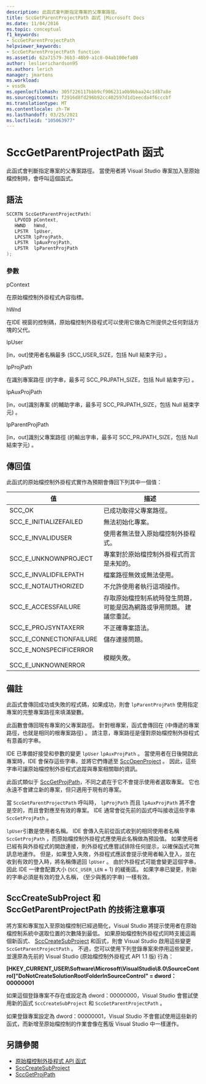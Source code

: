 ```yaml
---
description: 此函式會判斷指定專案的父專案路徑。
title: SccGetParentProjectPath 函式 |Microsoft Docs
ms.date: 11/04/2016
ms.topic: conceptual
f1_keywords:
- SccGetParentProjectPath
helpviewer_keywords:
- SccGetParentProjectPath function
ms.assetid: 62a71579-36b3-48b9-a1c8-04ab100efa08
author: leslierichardson95
ms.author: lerich
manager: jmartens
ms.workload:
- vssdk
ms.openlocfilehash: 305f226117bbb9cf906231a0b9bbaa24c1d87a8e
ms.sourcegitcommit: f2916d8fd296b92cc402597d1d1eecda4f6cccbf
ms.translationtype: MT
ms.contentlocale: zh-TW
ms.lasthandoff: 03/25/2021
ms.locfileid: "105063977"
---
```

# <a name="sccgetparentprojectpath-function"></a>SccGetParentProjectPath 函式
此函式會判斷指定專案的父專案路徑。 當使用者將 Visual Studio 專案加入至原始檔控制時，會呼叫這個函式。

## <a name="syntax"></a>語法

```cpp
SCCRTN SccGetParentProjectPath(
   LPVOID pContext,
   HWND   hWnd,
   LPSTR  lpUser,
   LPCSTR lpProjPath,
   LPSTR  lpAuxProjPath,
   LPSTR  lpParentProjPath
);
```

### <a name="parameters"></a>參數
 pContext

在原始檔控制外掛程式內容指標。

 hWnd

在IDE 視窗的控制碼，原始檔控制外掛程式可以使用它做為它所提供之任何對話方塊的父代。

 lpUser

[in，out]使用者名稱最多 (SCC_USER_SIZE，包括 Null 結束字元) 。

 lpProjPath

在識別專案路徑 (的字串，最多可 SCC_PRJPATH_SIZE，包括 Null 結束字元) 。

 lpAuxProjPath

[in，out]識別專案 (的輔助字串，最多可 SCC_PRJPATH_SIZE，包括 Null 結束字元) 。

 lpParentProjPath

[in，out]識別父專案路徑 (的輸出字串，最多可 SCC_PRJPATH_SIZE，包括 Null 結束字元) 。

## <a name="return-value"></a>傳回值
 此函式的原始檔控制外掛程式實作為預期會傳回下列其中一個值：

|值|描述|
|-----------|-----------------|
|SCC_OK|已成功取得父專案路徑。|
|SCC_E_INITIALIZEFAILED|無法初始化專案。|
|SCC_E_INVALIDUSER|使用者無法登入原始檔控制外掛程式。|
|SCC_E_UNKNOWNPROJECT|專案對於原始檔控制外掛程式而言是未知的。|
|SCC_E_INVALIDFILEPATH|檔案路徑無效或無法使用。|
|SCC_E_NOTAUTHORIZED|不允許使用者執行這項操作。|
|SCC_E_ACCESSFAILURE|存取原始檔控制系統時發生問題，可能是因為網路或爭用問題。 建議您重試。|
|SCC_E_PROJSYNTAXERR|不正確專案語法。|
|SCC_E_CONNECTIONFAILURE|儲存連接問題。|
|SCC_E_NONSPECIFICERROR<br /><br /> SCC_E_UNKNOWNERROR|模糊失敗。|

## <a name="remarks"></a>備註
 此函式會傳回成功或失敗的程式碼，如果成功，則會 `lpParentProjPath` 使用指定專案的完整專案路徑來填滿變數。

 此函數會傳回現有專案的父專案路徑。 針對根專案，函式會傳回在 (中傳遞的專案路徑，也就是相同的根專案路徑) 。 請注意，專案路徑是僅對原始檔控制外掛程式有意義的字串。

 IDE 已準備好接受和參數的變更 `lpUser` `lpAuxProjPath` 。 當使用者在日後開啟此專案時，IDE 會保存這些字串，並將它們傳遞至 [SccOpenProject](../extensibility/sccopenproject-function.md) 。 因此，這些字串可讓原始檔控制外掛程式追蹤與專案相關聯的資訊。

 此函式類似于 [SccGetProjPath](../extensibility/sccgetprojpath-function.md)，不同之處在于它不會提示使用者選取專案。 它也永遠不會建立新的專案，但只適用于現有的專案。

 當 `SccGetParentProjectPath` 呼叫時， `lpProjPath` 而且 `lpAuxProjPath` 將不會是空的，而且會對應至有效的專案。 IDE 通常會從先前的函式呼叫接收這些字串 `SccGetProjPath` 。

 `lpUser`引數是使用者名稱。 IDE 會傳入先前從函式收到的相同使用者名稱 `SccGetProjPath` ，而原始檔控制外掛程式應使用此名稱做為預設值。 如果使用者已經有與外掛程式的開啟連接，則外掛程式應嘗試排除任何提示，以確保函式可無訊息地運作。 但是，如果登入失敗，外掛程式應該會提示使用者輸入登入，並在收到有效的登入時，將名稱傳遞回 `lpUser` 。 由於外掛程式可能會變更這個字串，因此 IDE 一律會配置大小 (`SCC_USER_LEN` + 1) 的緩衝區。 如果字串已變更，則新的字串必須是有效的登入名稱， (至少與舊的字串) 一樣有效。

## <a name="technical-notes-for-scccreatesubproject-and-sccgetparentprojectpath"></a>SccCreateSubProject 和 SccGetParentProjectPath 的技術注意事項
 將方案和專案加入至原始檔控制已經過簡化，Visual Studio 將提示使用者在原始檔控制系統中選取位置的次數降到最低。 如果原始檔控制外掛程式同時支援這兩個新函式、 [SccCreateSubProject](../extensibility/scccreatesubproject-function.md) 和函式，則會 Visual Studio 啟用這些變更 `SccGetParentProjectPath` 。 不過，您可以使用下列登錄專案來停用這些變更，並還原為先前的 Visual Studio (原始檔控制外掛程式 API 1.1 版) 行為：

 **[HKEY_CURRENT_USER\Software\Microsoft\VisualStudio\8.0\SourceControl]"DoNotCreateSolutionRootFolderInSourceControl" = dword：00000001**

 如果這個登錄專案不存在或設定為 dword：00000000，Visual Studio 會嘗試使用新的函式 `SccCreateSubProject` 和 `SccGetParentProjectPath` 。

 如果登錄專案設定為 dword：00000001，Visual Studio 不會嘗試使用這些新的函式，而新增至原始檔控制的作業會像在舊版 Visual Studio 中一樣運作。

## <a name="see-also"></a>另請參閱
- [原始檔控制外掛程式 API 函式](../extensibility/source-control-plug-in-api-functions.md)
- [SccCreateSubProject](../extensibility/scccreatesubproject-function.md)
- [SccGetProjPath](../extensibility/sccgetprojpath-function.md)
